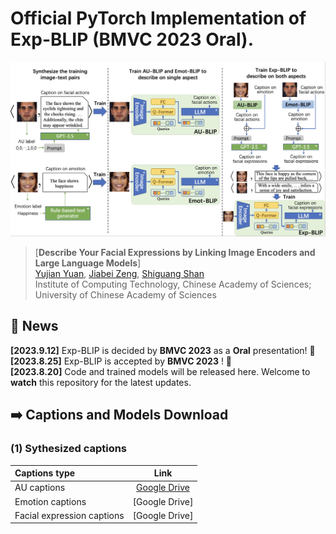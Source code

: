 # Official PyTorch Implementation of Exp-BLIP (BMVC 2023 Oral).

![Exp-BLIP training Framework](figs/overview.jpg)


> [**Describe Your Facial Expressions by Linking Image Encoders and Large Language Models**]<br>
> [Yujian Yuan](https://vipl.ict.ac.cn/edu/student/master/202210/t20221019_123529.html), [Jiabei Zeng](https://vipl.ict.ac.cn/edu/teacher/mastersupvisor/202205/t20220517_35778.html), [Shiguang Shan](https://scholar.google.com/citations?user=Vkzd7MIAAAAJ&hl=zh-CN)<br>Institute of Computing Technology, Chinese Academy of Sciences;
 University of Chinese Academy of Sciences



## 📰 News

**[2023.9.12]** Exp-BLIP is decided by **BMVC 2023** as a **Oral** presentation! 🎉 <br>
**[2023.8.25]** Exp-BLIP is accepted by **BMVC 2023** ! 🎉 <br>
**[2023.8.20]** Code and trained models will be released here. Welcome to **watch** this repository for the latest updates.


<a name="download"></a>
## ➡️ Captions and Models Download

<a name="text"></a>
### (1) Sythesized captions
| Captions type                         |                                                    Link                                                    |
|:------------------------------------|:-------------------------------------------------------------------------------------------------------:| 
| AU captions    					   |     [Google Drive](https://drive.google.com/drive/folders/13I0nCB0t5-FcKnQ48xOPVno_Eerb83Uj?usp=sharing)|
| Emotion captions                    |     [Google Drive]    |
| Facial expression captions          |     [Google Drive]    | 
